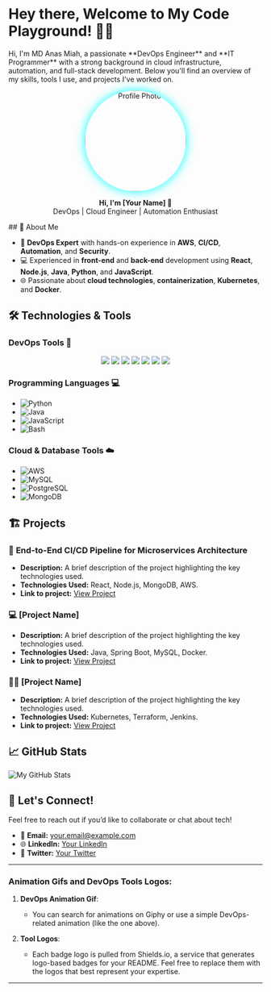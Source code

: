 <h1> Hey there, Welcome to My Code Playground! 🎉👾 </h1>
Hi, I'm MD Anas Miah, a passionate **DevOps Engineer** and **IT Programmer** with a strong background in cloud infrastructure, automation, and full-stack development. Below you'll find an overview of my skills, tools I use, and projects I've worked on.

<p align="center">
  <img src="https://your-image-url.com/profile.gif" width="200" alt="Profile Photo" style="border-radius: 50%; box-shadow: 0 0 20px #00ffff;">
</p>

<p align="center">
  <b>Hi, I'm [Your Name] 👋</b><br/>
  DevOps | Cloud Engineer | Automation Enthusiast  
</p>## 🌟 About Me

- 🚀 **DevOps Expert** with hands-on experience in **AWS**, **CI/CD**, **Automation**, and **Security**.
- 💻 Experienced in **front-end** and **back-end** development using **React**, **Node.js**, **Java**, **Python**, and **JavaScript**.
- 🌐 Passionate about **cloud technologies**, **containerization**, **Kubernetes**, and **Docker**.

## 🛠️ Technologies & Tools

### **DevOps Tools** 🔧
<p align="center">
  <img src="https://img.shields.io/badge/AWS-232F3E?logo=amazon-aws&logoColor=white" />
  <img src="https://img.shields.io/badge/Terraform-7B42B1?logo=terraform&logoColor=white" />
  <img src="https://img.shields.io/badge/Docker-2496ED?logo=docker&logoColor=white" />
  <img src="https://img.shields.io/badge/Jenkins-FF9800?logo=jenkins&logoColor=white" />
  <img src="https://img.shields.io/badge/Kubernetes-326CE5?logo=kubernetes&logoColor=white" />
  <img src="https://img.shields.io/badge/Ansible-EE0000?logo=ansible&logoColor=white" />
  <img src="https://img.shields.io/badge/GitHub-181717?logo=github&logoColor=white" />
</p>

### **Programming Languages** 💻
- ![Python](https://img.shields.io/badge/Python-3776AB?logo=python&logoColor=white)
- ![Java](https://img.shields.io/badge/Java-007396?logo=java&logoColor=white)
- ![JavaScript](https://img.shields.io/badge/JavaScript-F7DF1E?logo=javascript&logoColor=black)
- ![Bash](https://img.shields.io/badge/Bash-4EAA25?logo=gnubash&logoColor=white)

### **Cloud & Database Tools** ☁️
- ![AWS](https://img.shields.io/badge/AWS-232F3E?logo=amazon-aws&logoColor=white)
- ![MySQL](https://img.shields.io/badge/MySQL-4479A1?logo=mysql&logoColor=white)
- ![PostgreSQL](https://img.shields.io/badge/PostgreSQL-336791?logo=postgresql&logoColor=white)
- ![MongoDB](https://img.shields.io/badge/MongoDB-47A248?logo=mongodb&logoColor=white)

## 🏗️ Projects

### 🚀 **End-to-End CI/CD Pipeline for Microservices Architecture** 
- **Description:** A brief description of the project highlighting the key technologies used.
- **Technologies Used:** React, Node.js, MongoDB, AWS.
- **Link to project:** [View Project](#)

### 💻 **[Project Name]** 
- **Description:** A brief description of the project highlighting the key technologies used.
- **Technologies Used:** Java, Spring Boot, MySQL, Docker.
- **Link to project:** [View Project](#)

### 🧑‍💻 **[Project Name]** 
- **Description:** A brief description of the project highlighting the key technologies used.
- **Technologies Used:** Kubernetes, Terraform, Jenkins.
- **Link to project:** [View Project](#)

## 📈 GitHub Stats

![My GitHub Stats](https://github-readme-stats.vercel.app/api?username=YourUsername&show_icons=true&hide_title=true&count_private=true&theme=radical)

## 🔗 Let's Connect!

Feel free to reach out if you’d like to collaborate or chat about tech!

- 📧 **Email:** your.email@example.com
- 🌐 **LinkedIn:** [Your LinkedIn](#)
- 💬 **Twitter:** [Your Twitter](#)

---

### Animation Gifs and DevOps Tools Logos:
1. **DevOps Animation Gif**:
   - You can search for animations on Giphy or use a simple DevOps-related animation (like the one above).
   
2. **Tool Logos**:
   - Each badge logo is pulled from Shields.io, a service that generates logo-based badges for your README. Feel free to replace them with the logos that best represent your expertise.

---

